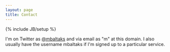 ```yaml
---
layout: page
title: Contact
---
```

{% include JB/setup %}

I'm on Twitter as [@mbaltaks](http://twitter.com/mbaltaks) and via email as "m" at this domain. I also usually have the username mbaltaks if I'm signed up to a particular service.
